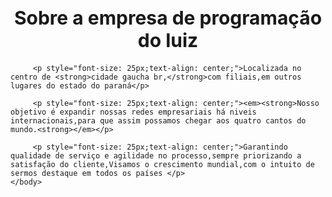  <!DOCTYPE html>
<html lang="pt-br">
    <head>
        <meta charset="UTF-8">
        <title> de programação do luiz</title>
    </head>
     <body>
         <h1 style="font-size: 30px;text-align: center;background #cccccc">Sobre a empresa de programação do luiz</h1>

         <p style="font-size: 25px;text-align: center;">Localizada no centro de <strong>cidade gaucha br,</strong>com filiais,em outros lugares do estado do paraná</p>

         <p style="font-size: 25px;text-align: center;"><em><strong>Nosso objetivo é expandir nossas redes empresariais há niveis internacionais,para que assim possamos chegar aos quatro cantos do mundo.<strong></em></p>

         <p style="font-size: 25px;text-align: center;">Garantindo qualidade de serviço e agilidade no processo,sempre priorizando a satisfação do cliente,Visamos o crescimento mundial,com o intuito de sermos destaque em todos os países </p>  
    </body>
</html>